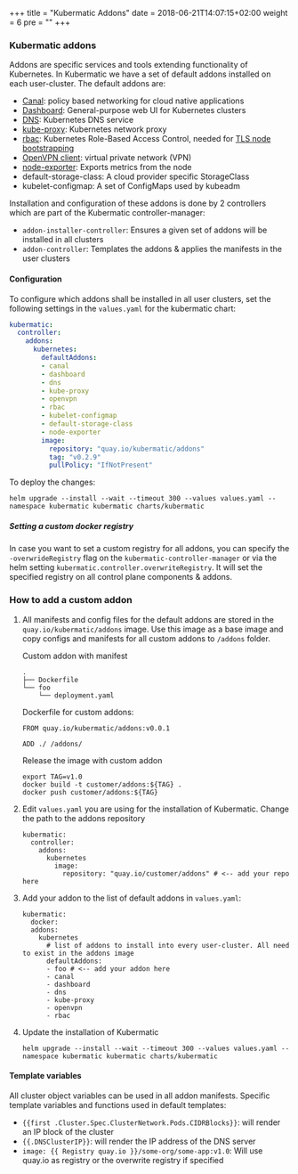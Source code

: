 +++
title = "Kubermatic Addons"
date = 2018-06-21T14:07:15+02:00
weight = 6
pre = "<b></b>"
+++

### Kubermatic addons

Addons are specific services and tools extending functionality of Kubernetes. In Kubermatic we have a set of default addons installed on each user-cluster. The default addons are:

* [Canal](https://github.com/projectcalico/canal): policy based networking for cloud native applications
* [Dashboard](https://github.com/kubernetes/dashboard): General-purpose web UI for Kubernetes clusters
* [DNS](https://github.com/coredns/coredns): Kubernetes DNS service
* [kube-proxy](https://kubernetes.io/docs/reference/command-line-tools-reference/kube-proxy/): Kubernetes network proxy
* [rbac](https://kubernetes.io/docs/reference/access-authn-authz/rbac/): Kubernetes Role-Based Access Control, needed for [TLS node bootstrapping](https://kubernetes.io/docs/reference/command-line-tools-reference/kubelet-tls-bootstrapping/)
* [OpenVPN client](https://openvpn.net/index.php/open-source/overview.html): virtual private network (VPN)
* [node-exporter](https://github.com/prometheus/node_exporter): Exports metrics from the node
* default-storage-class: A cloud provider specific StorageClass
* kubelet-configmap: A set of ConfigMaps used by kubeadm 

Installation and configuration of these addons is done by 2 controllers which are part of the Kubermatic controller-manager:
* `addon-installer-controller`: Ensures a given set of addons will be installed in all clusters
* `addon-controller`: Templates the addons & applies the manifests in the user clusters

#### Configuration

To configure which addons shall be installed in all user clusters, set the following settings in the `values.yaml` for the kubermatic chart:
```yaml
kubermatic:
  controller:
    addons:
      kubernetes:
        defaultAddons:
        - canal
        - dashboard
        - dns
        - kube-proxy
        - openvpn
        - rbac
        - kubelet-configmap
        - default-storage-class
        - node-exporter
        image:
          repository: "quay.io/kubermatic/addons"
          tag: "v0.2.9"
          pullPolicy: "IfNotPresent"                
```

To deploy the changes:
```
helm upgrade --install --wait --timeout 300 --values values.yaml --namespace kubermatic kubermatic charts/kubermatic
```

##### Setting a custom docker registry

In case you want to set a custom registry for all addons, you can specify the `-overwrideRegistry` flag on the `kubermatic-controller-manager` or via the helm setting `kubermatic.controller.overwriteRegistry`.
It will set the specified registry on all control plane components & addons.

### How to add a custom addon

1. All manifests and config files for the default addons are stored in the `quay.io/kubermatic/addons` image. Use this image as a base image and copy configs and manifests for all custom addons to `/addons` folder.

    Custom addon with manifest
    ```
    .
    ├── Dockerfile
    └── foo
        └── deployment.yaml
    ```

    Dockerfile for custom addons:
    ```
    FROM quay.io/kubermatic/addons:v0.0.1

    ADD ./ /addons/
    ```

    Release the image with custom addon
    ```
    export TAG=v1.0
    docker build -t customer/addons:${TAG} .
    docker push customer/addons:${TAG}
    ```

2. Edit `values.yaml` you are using for the installation of Kubermatic. Change the path to the addons repository

    ```
    kubermatic:
      controller:
        addons:
          kubernetes
            image:
              repository: "quay.io/customer/addons" # <-- add your repo here
    ```

3. Add your addon to the list of default addons in `values.yaml`:

    ```
    kubermatic:
      docker:
      addons:
        kubernetes
          # list of addons to install into every user-cluster. All need to exist in the addons image
          defaultAddons:
          - foo # <-- add your addon here
          - canal
          - dashboard
          - dns
          - kube-proxy
          - openvpn
          - rbac
    ```

4. Update the installation of Kubermatic

    ```
    helm upgrade --install --wait --timeout 300 --values values.yaml --namespace kubermatic kubermatic charts/kubermatic
    ```
#### Template variables

All cluster object variables can be used in all addon manifests. Specific template variables and functions used in default templates:

* `{{first .Cluster.Spec.ClusterNetwork.Pods.CIDRBlocks}}`: will render an IP block of the cluster
* `{{.DNSClusterIP}}`: will render the IP address of the DNS server
* `image: {{ Registry quay.io }}/some-org/some-app:v1.0`: Will use quay.io as registry or the overwrite registry if specified
